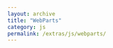 ```yaml
---
layout: archive
title: "WebParts"
category: js
permalink: /extras/js/webparts/
---
```


<script>
document.location = "/extras/js";
</script>